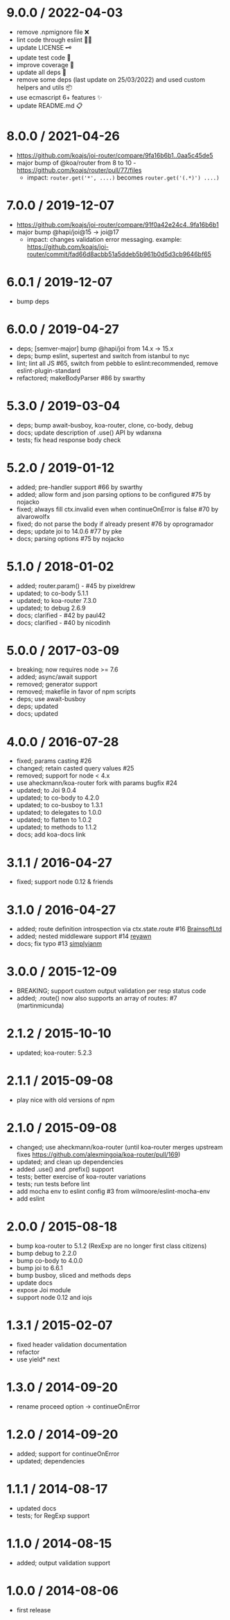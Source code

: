 9.0.0 / 2022-04-03
==================

- remove .npmignore file ❌
- lint code through eslint 💅🏻
- update LICENSE 🗝
- update test code 🧪
- improve coverage 💯
- update all deps 🥡
- remove some deps (last update on 25/03/2022) and used custom helpers and utils 📦
- use ecmascript 6+ features ✨
- update README.md 📋

8.0.0 / 2021-04-26
==================

- https://github.com/koajs/joi-router/compare/9fa16b6b1..0aa5c45de5
- major bump of @koa/router from 8 to 10 - https://github.com/koajs/router/pull/77/files
  - impact: `router.get('*', ....)` becomes `router.get('(.*)') ....)`

7.0.0 / 2019-12-07
==================

- https://github.com/koajs/joi-router/compare/91f0a42e24c4..9fa16b6b1
- major bump @hapi/joi@15 -> joi@17
  - impact: changes validation error messaging. example: https://github.com/koajs/joi-router/commit/fad66d8acbb51a5ddeb5b961b0d5d3cb9646bf65

6.0.1 / 2019-12-07
==================

- bump deps

6.0.0 / 2019-04-27
==================

  * deps; [semver-major] bump @hapi/joi from 14.x -> 15.x
  * deps; bump eslint, supertest and switch from istanbul to nyc
  * lint; lint all JS #65, switch from pebble to eslint:recommended, remove eslint-plugin-standard
  * refactored; makeBodyParser #86 by swarthy

5.3.0 / 2019-03-04
==================

  * deps; bump await-busboy, koa-router, clone, co-body, debug
  * docs; update description of .use() API by wdanxna
  * tests; fix head response body check

5.2.0 / 2019-01-12
==================

 * added; pre-handler support #66 by swarthy 
 * added; allow form and json parsing options to be configured #75 by nojacko
 * fixed; always fill ctx.invalid even when continueOnError is false #70 by alvarowolfx
 * fixed; do not parse the body if already present #76 by oprogramador
 * deps; update joi to 14.0.6 #77 by pke
 * docs; parsing options #75 by nojacko

5.1.0 / 2018-01-02
==================

 * added; router.param() - #45 by pixeldrew
 * updated; to co-body 5.1.1
 * updated; to koa-router 7.3.0
 * updated; to debug 2.6.9
 * docs; clarified - #42 by paul42
 * docs; clarified - #40 by nicodinh

5.0.0 / 2017-03-09
==================

 * breaking; now requires node >= 7.6
 * added; async/await support
 * removed; generator support
 * removed; makefile in favor of npm scripts
 * deps; use await-busboy
 * deps; updated
 * docs; updated

4.0.0 / 2016-07-28
==================

 * fixed; params casting #26
 * changed; retain casted query values #25
 * removed; support for node < 4.x
 * use aheckmann/koa-router fork with params bugfix #24
 * updated; to Joi 9.0.4
 * updated; to co-body to 4.2.0
 * updated; to co-busboy to 1.3.1
 * updated; to delegates to 1.0.0
 * updated; to flatten to 1.0.2
 * updated; to methods to 1.1.2
 * docs; add koa-docs link

3.1.1 / 2016-04-27
==================

 * fixed; support node 0.12 & friends

3.1.0 / 2016-04-27
==================

 * added; route definition introspection via ctx.state.route #16 [BrainsoftLtd](https://github.com/BrainsoftLtd)
 * added; nested middleware support #14 [reyawn](https://github.com/reyawn)
 * docs; fix typo #13 [simplyianm](https://github.com/simplyianm)

3.0.0 / 2015-12-09
==================

 * BREAKING; support custom output validation per resp status code
 * added; .route() now also supports an array of routes: #7 (martinmicunda)

2.1.2 / 2015-10-10
==================

 * updated; koa-router: 5.2.3

2.1.1 / 2015-09-08
==================

 * play nice with old versions of npm

2.1.0 / 2015-09-08
==================

 * changed; use aheckmann/koa-router (until koa-router merges upstream fixes https://github.com/alexmingoia/koa-router/pull/169)
 * updated; and clean up dependencies
 * added .use() and .prefix() support
 * tests; better exercise of koa-router variations
 * tests; run tests before lint
 * add mocha env to eslint config #3 from wilmoore/eslint-mocha-env
 * add eslint

2.0.0 / 2015-08-18
==================

 * bump koa-router to 5.1.2 (RexExp are no longer first class citizens)
 * bump debug to 2.2.0
 * bump co-body to 4.0.0
 * bump joi to 6.6.1
 * bump busboy, sliced and methods deps
 * update docs
 * expose Joi module
 * support node 0.12 and iojs

1.3.1 / 2015-02-07
==================

 * fixed header validation documentation
 * refactor
 * use yield* next

1.3.0 / 2014-09-20
==================

 * rename proceed option -> continueOnError

1.2.0 / 2014-09-20
==================

 * added; support for continueOnError
 * updated; dependencies

1.1.1 / 2014-08-17
==================

 * updated docs
 * tests; for RegExp support

1.1.0 / 2014-08-15
==================

 * added; output validation support

1.0.0 / 2014-08-06
==================

 * first release
